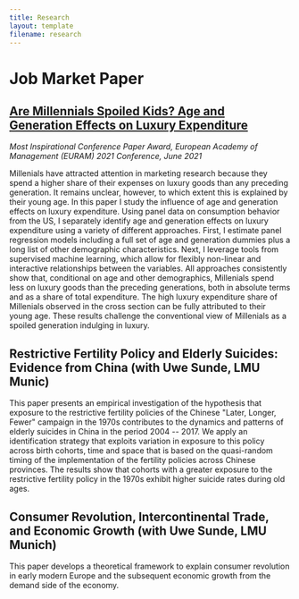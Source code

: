 ```yaml
---
title: Research
layout: template
filename: research
--- 
```


# Job Market Paper
## [Are Millennials Spoiled Kids? Age and Generation Effects on Luxury Expenditure](download/jmp_manfei_li.pdf 'jmp_manfei_li.pdf')

*Most Inspirational Conference Paper Award, European Academy of Management (EURAM) 2021 Conference, June 2021*

Millenials have attracted attention in marketing research because they spend a higher share of their expenses on luxury goods than any preceding generation. It remains unclear, however, to which extent this is explained by their young age. In this paper I study the influence of age and generation effects on luxury expenditure. Using panel data on consumption behavior from the US, I separately identify age and generation effects on luxury expenditure using a variety of different approaches. First, I estimate panel regression models including a full set of age and generation dummies plus a long list of other demographic characteristics. Next, I leverage tools from supervised machine learning, which allow for flexibly non-linear and interactive relationships between the variables. All approaches consistently show that, conditional on age and other demographics, Millenials spend less on luxury goods than the preceding generations, both in absolute terms and as a share of total expenditure. The high luxury expenditure share of Millenials observed in the cross section can be fully attributed to their young age. These results challenge the conventional view of Millenials as a spoiled generation indulging in luxury. 



## Restrictive Fertility Policy and Elderly Suicides: Evidence from China (with Uwe Sunde, LMU Munic)

This paper presents an empirical investigation of the hypothesis that exposure to the restrictive fertility policies of the Chinese "Later, Longer, Fewer" campaign in the 1970s contributes to the dynamics and patterns of elderly suicides in China in the period 2004 -- 2017. We apply an identification strategy that exploits variation in exposure to this policy across birth cohorts, time and space that is based on the quasi-random timing of the implementation of the fertility policies across Chinese provinces. The results show that cohorts with a greater exposure to the restrictive fertility policy in the 1970s exhibit higher suicide rates during old ages.



## Consumer Revolution, Intercontinental Trade, and Economic Growth (with Uwe Sunde, LMU Munich)

This paper develops a theoretical framework to explain consumer revolution in early modern Europe and the subsequent economic growth from the demand side of the economy.
